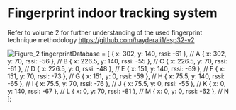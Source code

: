 # Fingerprint indoor tracking system
Refer to volume 2 for further understanding of the used fingerprint technique methodology  https://github.com/hayderali1/esp32-v2

![Figure_2](https://github.com/user-attachments/assets/e20e6196-611b-40c9-b506-10d16b7b0a07)
fingerprintDatabase = [
  { x: 302, y: 140, rssi: -61 }, // A
  { x: 302, y: 70, rssi: -56 },  // B
  { x: 226.5, y: 140, rssi: -55 }, // C
  { x: 226.5, y: 70, rssi: -61 },  // D
  { x: 226.5, y: 0, rssi: -48 },   // E
  { x: 151, y: 140, rssi: -69 },   // F
  { x: 151, y: 70, rssi: -73 },    // G
  { x: 151, y: 0, rssi: -59 },     // H
  { x: 75.5, y: 140, rssi: -65 },  // I
  { x: 75.5, y: 70, rssi: -76 },   // J
  { x: 75.5, y: 0, rssi: -55 },    // K
  { x: 0, y: 140, rssi: -67 },     // L
  { x: 0, y: 70, rssi: -81 },      // M
  { x: 0, y: 0, rssi: -62 },       // N
];
